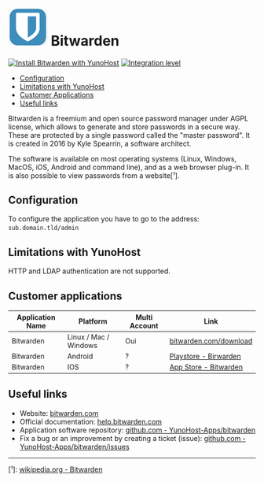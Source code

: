 # <img src="/images/bitwarden_logo.png" width="80px" alt="Bitwarden's logo"> Bitwarden

[![Install Bitwarden with YunoHost](https://install-app.yunohost.org/install-with-yunohost.png)](https://install-app.yunohost.org/?app=bitwarden) [![Integration level](https://dash.yunohost.org/integration/bitwarden.svg)](https://dash.yunohost.org/appci/app/bitwarden)

- [Configuration](#Configuration)
- [Limitations with YunoHost](#limitations-with-yunohost)
- [Customer Applications](#Customer-applications)
- [Useful links](#useful-links)

Bitwarden is a freemium and open source password manager under AGPL license, which allows to generate and store passwords in a secure way. These are protected by a single password called the "master password". It is created in 2016 by Kyle Spearrin, a software architect.

The software is available on most operating systems (Linux, Windows, MacOS, iOS, Android and command line), and as a web browser plug-in. It is also possible to view passwords from a website[¹].

## Configuration

To configure the application you have to go to the address: `sub.domain.tld/admin`

## Limitations with YunoHost

HTTP and LDAP authentication are not supported.

## Customer applications

| Application Name | Platform | Multi Account | Link |
|------------------|----------|---------------|------|
| Bitwarden | Linux / Mac / Windows  | Oui | [bitwarden.com/download](https://bitwarden.com/#download) |
| Bitwarden | Android | ? | [Playstore - Birwarden](https://play.google.com/store/apps/details?id=com.x8bit.bitwarden) |
| Bitwarden | IOS | ? | [App Store - Bitwarden](https://itunes.apple.com/app/bitwarden-free-password-manager/id1137397744?mt=8) |

## Useful links

+ Website: [bitwarden.com](https://bitwarden.com/)
+ Official documentation: [help.bitwarden.com](https://help.bitwarden.com/)
+ Application software repository: [github.com - YunoHost-Apps/bitwarden](https://github.com/YunoHost-Apps/bitwarden_ynh)
+ Fix a bug or an improvement by creating a ticket (issue): [github.com - YunoHost-Apps/bitwarden/issues](https://github.com/YunoHost-Apps/bitwarden_ynh/issues)

-----

[¹]: [wikipedia.org - Bitwarden](https://en.wikipedia.org/wiki/Bitwarden)
